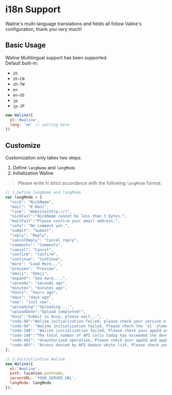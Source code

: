 # i18n Support

Waline's multi-language translations and fields all follow Valine's configuration, thank you very much!

## Basic Usage

Waline Multilingual support has been supported.  
Default built-in:

- `zh`
- `zh-CN`
- `zh-TW`
- `en`
- `en-US`
- `jp`
- `jp-JP`

```js
new Waline({
  el:'#waline',
  lang: 'en' // setting here
})
```

## Customize

Customization only takes two steps:

1. Define `langName` and `langMode`
2. Initialization Waline

> Please write in strict accordance with the following `langMode` format:

```js
// 1.Define langName and langMode 
var langMode = {	
  "nick": "NickName",
  "mail": "E-Mail",
  "link": "Website(http://)",
  "nickFail":"NickName cannot be less than 3 bytes.",
  "mailFail":"Please confirm your email address.",
  "sofa": "No comment yet.",
  "submit": "Submit",
  "reply": "Reply",
  "cancelReply": "Cancel reply",
  "comments": "Comments",
  "cancel": "Cancel",
  "confirm": "Confirm",
  "continue": "Continue",
  "more": "Load More...",
  "preview": "Preview",
  "emoji": "Emoji",
  "expand": "See more....",
  "seconds": "seconds ago",
  "minutes": "minutes ago",
  "hours": "hours ago",
  "days": "days ago",
  "now": "just now",
  "uploading":"Uploading ...",
  "uploadDone":"Upload completed!",
  "busy":"Submit is busy, please wait...",
  "code-98":"Waline initialization failed, please check your version of av-min.js.",
  "code-99": "Waline initialization failed, Please check the `el` element in the init method.",
  "code-100": "Waline initialization failed, Please check your appId and appKey.",
  "code-140":"The total number of API calls today has exceeded the development version limit.",
  "code-401": "Unauthorized operation, Please check your appId and appKey.",
  "code-403": "Access denied by API domain white list, Please check your security domain."
};

// 2.Initialization Waline
new Waline({
  el:'#waline',
  path: location.pathname,
  serverURL: 'YOUR_SERVER_URL',
  langMode: langMode
});
```
